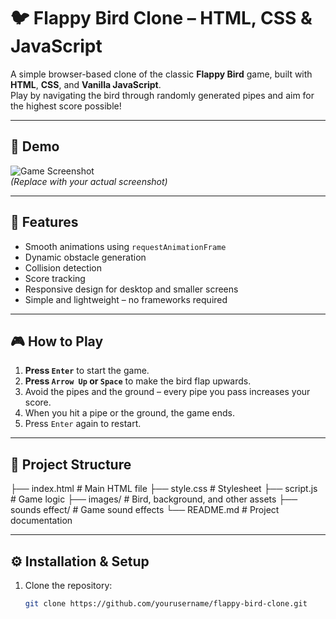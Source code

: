 # 🐦 Flappy Bird Clone – HTML, CSS & JavaScript

A simple browser-based clone of the classic **Flappy Bird** game, built with **HTML**, **CSS**, and **Vanilla JavaScript**.  
Play by navigating the bird through randomly generated pipes and aim for the highest score possible!

---

## 📸 Demo
![Game Screenshot](images/screenshot.png)  
*(Replace with your actual screenshot)*

---

## 🎯 Features
- Smooth animations using `requestAnimationFrame`
- Dynamic obstacle generation
- Collision detection
- Score tracking
- Responsive design for desktop and smaller screens
- Simple and lightweight – no frameworks required

---

## 🎮 How to Play
1. **Press `Enter`** to start the game.
2. **Press `Arrow Up` or `Space`** to make the bird flap upwards.
3. Avoid the pipes and the ground – every pipe you pass increases your score.
4. When you hit a pipe or the ground, the game ends.
5. Press `Enter` again to restart.

---

## 📂 Project Structure
├── index.html # Main HTML file
├── style.css # Stylesheet
├── script.js # Game logic
├── images/ # Bird, background, and other assets
├── sounds effect/ # Game sound effects
└── README.md # Project documentation

---

## ⚙️ Installation & Setup
1. Clone the repository:
   ```bash
   git clone https://github.com/yourusername/flappy-bird-clone.git
